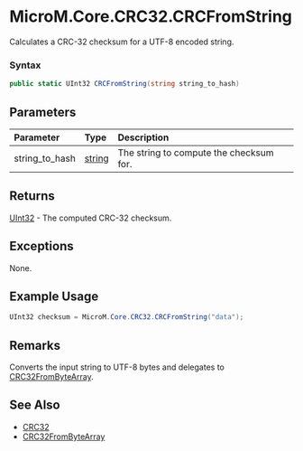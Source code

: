 # MicroM.Core.CRC32.CRCFromString
Calculates a CRC-32 checksum for a UTF-8 encoded string.

### Syntax
```csharp
public static UInt32 CRCFromString(string string_to_hash)
```

## Parameters
| Parameter | Type | Description |
|:------------|:-------------|:-------------|
| string_to_hash | [string](https://learn.microsoft.com/dotnet/api/system.string) | The string to compute the checksum for. |

## Returns
[UInt32](https://learn.microsoft.com/dotnet/api/system.uint32) - The computed CRC-32 checksum.

## Exceptions
None.

## Example Usage
```csharp
UInt32 checksum = MicroM.Core.CRC32.CRCFromString("data");
```

## Remarks
Converts the input string to UTF-8 bytes and delegates to [CRC32FromByteArray](../CRC32FromByteArray/index.md).

## See Also
- [CRC32](../index.md)
- [CRC32FromByteArray](../CRC32FromByteArray/index.md)
